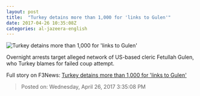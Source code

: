 ```yaml
---
layout: post
title:  "Turkey detains more than 1,000 for 'links to Gulen'"
date: 2017-04-26 10:35:08Z
categories: al-jazeera-english
---
```


![Turkey detains more than 1,000 for 'links to Gulen'](http://www.aljazeera.com/mritems/Images/2017/4/26/5573eb9d19a041289c8d7ba297cae4d6_18.jpg)

Overnight arrests target alleged network of US-based cleric Fetullah Gulen, who Turkey blames for failed coup attempt.


Full story on F3News: [Turkey detains more than 1,000 for 'links to Gulen'](http://www.f3nws.com/n/X4yNCJ)

> Posted on: Wednesday, April 26, 2017 3:35:08 PM

